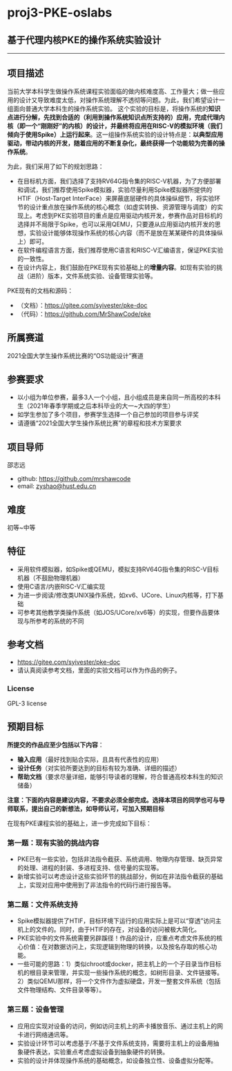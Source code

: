 # proj3-PKE-oslabs

## 基于代理内核PKE的操作系统实验设计

----------


## 项目描述 ##

当前大学本科学生做操作系统课程实验面临的做内核难度高、工作量大；做一些应用的设计又导致难度太低，对操作系统理解不透彻等问题。为此，我们希望设计一组面向普通大学本科生的操作系统实验。 这个实验的目标是，将操作系统的**知识点进行分解，先找到合适的（利用到操作系统知识点所支持的）应用，完成代理内核（即一个“刚刚好”的内核）的设计，并最终将应用在RISC-V的模拟环境（我们倾向于使用Spike）上运行起来**。这一组操作系统实验的设计特点是：**以典型应用驱动，带动内核的开发，随着应用的不断复杂化，最终获得一个功能较为完善的操作系统**。

为此，我们采用了如下的规划思路：

- 在目标机方面，我们选择了支持RV64G指令集的RISC-V机器，为了方便部署和调试，我们推荐使用Spike模拟器，实验尽量利用Spike模拟器所提供的HTIF（Host-Target InterFace）来屏蔽底层硬件的具体操纵细节，将实验环节的设计重点放在操作系统的核心概念（如虚实转换、资源管理与调度）的实现上。考虑到PKE实验项目的重点是应用驱动内核开发，参赛作品对目标机的选择并不局限于Spike，也可以采用QEMU，只要遵从应用驱动内核开发的思想，实验设计能够体现操作系统的核心内容（而不是放在某某硬件的具体操纵上）即可。
- 在软件编程语言方面，我们推荐使用C语言和RISC-V汇编语言，保证PKE实验的一致性。
- 在设计内容上，我们鼓励在PKE现有实验基础上的**增量内容**。如现有实验的挑战（进阶）版本，文件系统实验、设备管理实验等。


PKE现有的文档和源码：  
- （文档）：https://gitee.com/syivester/pke-doc
- （代码）：https://github.com/MrShawCode/pke

## 所属赛道 ##

2021全国大学生操作系统比赛的“OS功能设计”赛道

## 参赛要求 ##

- 以小组为单位参赛，最多3人一个小组，且小组成员是来自同一所高校的本科生（2021年春季学期或之后本科毕业的大一~大四的学生）
- 如学生参加了多个项目，参赛学生选择一个自己参加的项目参与评奖
- 请遵循“2021全国大学生操作系统比赛”的章程和技术方案要求

## 项目导师 ##

邵志远

- github: https://github.com/mrshawcode
- email: zyshao@hust.edu.cn

## 难度 ##

初等~中等

## 特征 ##

- 采用软件模拟器，如Spike或QEMU，模拟支持RV64G指令集的RISC-V目标机器（不鼓励物理机器）
- 使用C语言/内嵌RISC-V汇编实现
- 为进一步阅读/修改类UNIX操作系统，如xv6、UCore、Linux内核等，打下基础
- 可参考其他教学类操作系统（如JOS/UCore/xv6等）的实现，但要作品要体现与所参考的系统的不同

## 参考文档 ##

- https://gitee.com/syivester/pke-doc
- 请认真阅读参考文档，里面的实验文档可以作为作品的例子。

### License ###

GPL-3 license

## 预期目标 ##

**所提交的作品应至少包括以下内容**：

- **输入应用**（最好找到贴合实际，且具有代表性的应用）
- **设计任务**（对实验所要达到的目标有较为准确、详细的描述）
- **帮助文档**（要求尽量详细，能够引导读者的理解，符合普通高校本科生的知识储备）

**注意：下面的内容是建议内容，不要求必须全部完成。选择本项目的同学也可与导师联系，提出自己的新想法，如导师认可，可加入预期目标**


在现有PKE课程实验的基础上，进一步完成如下目标：

### 第一题：现有实验的挑战内容 ###

- PKE已有一些实验，包括非法指令截获、系统调用、物理内存管理、缺页异常的处理、进程的封装、多进程支持、信号量的实现等。
- 新增实验可以考虑设计这些实验环节的挑战部分，例如在非法指令截获的基础上，实现对应用中使用到了非法指令的代码行进行报告等。

### 第二题：文件系统支持 ###

- Spike模拟器提供了HTIF，目标环境下运行的应用实际上是可以“穿透”访问主机上的文件的。同时，由于HTIF的存在，对设备的访问被极大简化。
- PKE实验中的文件系统需要另辟蹊径！作品的设计，应重点考虑文件系统的核心价值：在对数据访问上，实现逻辑到物理的转换，以及按名存取的核心功能。
- 一些可能的思路：1）类似chroot或docker，把主机上的一个子目录当作目标机的根目录来管理，并实现一些操作系统的概念，如树形目录、文件链接等。
2）类似QEMU那样，将一个文件作为虚拟硬盘，开发一整套文件系统（包括文件物理结构、文件目录等等）。

### 第三题：设备管理 ###

- 应用应实现对设备的访问，例如访问主机上的声卡播放音乐、通过主机上的网卡进行网络通讯等。
- 实验设计环节可以考虑基于/不基于文件系统支持，需要将主机上的设备用抽象硬件表达，实验重点考虑虚拟设备到抽象硬件的转换。
- 实验的设计并体现操作系统的基础概念，如设备独立性、设备虚拟分配等。


